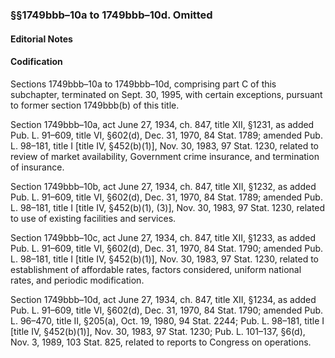 ### §§1749bbb–10a to 1749bbb–10d. Omitted ###

#### **Editorial Notes** ####

#### Codification ####

Sections 1749bbb–10a to 1749bbb–10d, comprising part C of this subchapter, terminated on Sept. 30, 1995, with certain exceptions, pursuant to former section 1749bbb(b) of this title.

Section 1749bbb–10a, act June 27, 1934, ch. 847, title XII, §1231, as added Pub. L. 91–609, title VI, §602(d), Dec. 31, 1970, 84 Stat. 1789; amended Pub. L. 98–181, title I [title IV, §452(b)(1)], Nov. 30, 1983, 97 Stat. 1230, related to review of market availability, Government crime insurance, and termination of insurance.

Section 1749bbb–10b, act June 27, 1934, ch. 847, title XII, §1232, as added Pub. L. 91–609, title VI, §602(d), Dec. 31, 1970, 84 Stat. 1789; amended Pub. L. 98–181, title I [title IV, §452(b)(1), (3)], Nov. 30, 1983, 97 Stat. 1230, related to use of existing facilities and services.

Section 1749bbb–10c, act June 27, 1934, ch. 847, title XII, §1233, as added Pub. L. 91–609, title VI, §602(d), Dec. 31, 1970, 84 Stat. 1790; amended Pub. L. 98–181, title I [title IV, §452(b)(1)], Nov. 30, 1983, 97 Stat. 1230, related to establishment of affordable rates, factors considered, uniform national rates, and periodic modification.

Section 1749bbb–10d, act June 27, 1934, ch. 847, title XII, §1234, as added Pub. L. 91–609, title VI, §602(d), Dec. 31, 1970, 84 Stat. 1790; amended Pub. L. 96–470, title II, §205(a), Oct. 19, 1980, 94 Stat. 2244; Pub. L. 98–181, title I [title IV, §452(b)(1)], Nov. 30, 1983, 97 Stat. 1230; Pub. L. 101–137, §6(d), Nov. 3, 1989, 103 Stat. 825, related to reports to Congress on operations.